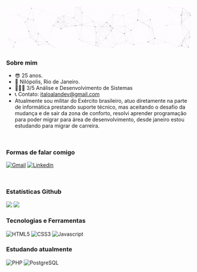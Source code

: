<p align="center">
  <img src="https://github.com/Italo-Alan/Italo-Alan/raw/main/assets/ezgif.com-gif-maker.gif" alt="Oi, eu sou o Italo Alan">
</p>

### Sobre mim
- 😎 25 anos.
- 📍 Nilópolis, Rio de Janeiro.
- 👨🏽‍💻 3/5 Análise e Desenvolvimento de Sistemas 
- 📞 Contato: italoalandev@gmail.com
- Atualmente sou militar do Exército brasileiro, atuo diretamente na parte de informática prestando suporte técnico, mas aceitando o desafio da mudança e de sair da zona de conforto, resolvi aprender programação para poder migrar para área de desenvolvimento, desde janeiro estou estudando para migrar de carreira.
<br>

### Formas de falar comigo
[![Gmail](https://img.shields.io/badge/Gmail-D14836?style=for-the-badge&logo=gmail&logoColor=white)](mailto:italoalandev@gmail.com)
[![Linkedin](https://img.shields.io/badge/LinkedIn-0077B5?style=for-the-badge&logo=linkedin&logoColor=white)](https://www.linkedin.com/in/italo-alan-dev/)<br>


<br>

### Estatísticas Github
<div>
<img width="380em" src="https://github-readme-stats.vercel.app/api?username=Italo-Alan&show_icons=true&theme=dark">
<img width="380em"src="https://github-readme-stats.vercel.app/api/top-langs/?username=Italo-Alan&layout=compact">
</div>

### Tecnologias e Ferramentas
<div>
  <img align="center" alt="HTML5" src="https://img.shields.io/badge/HTML5-E34F26?style=for-the-badge&logo=html5&logoColor=white">
  <img align="center" alt="CSS3" src="https://img.shields.io/badge/CSS3-1572B6?style=for-the-badge&logo=css3&logoColor=white">
  <img align="center" alt="Javascript" src="https://img.shields.io/badge/JavaScript-323330?style=for-the-badge&logo=javascript&logoColor=F7DF1E">
  
  
### Estudando atualmente
  <img align="center" alt="PHP" src="https://img.shields.io/badge/PHP-777BB4?style=for-the-badge&logo=php&logoColor=white">
  <img align="center" alt="PostgreSQL" src="https://img.shields.io/badge/PostgreSQL-316192?style=for-the-badge&logo=postgresql&logoColor=white">
</div>
<br>
